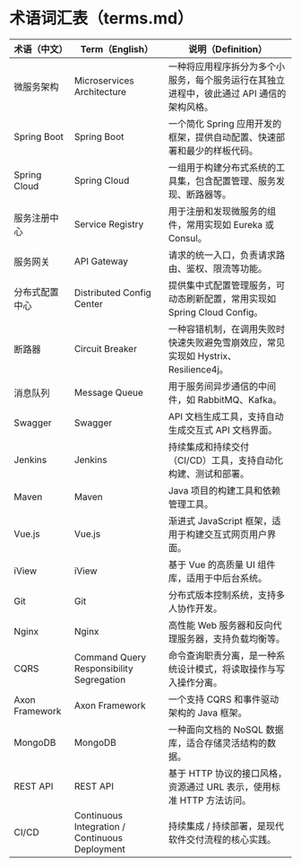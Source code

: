 # 术语词汇表（terms.md）

| 术语（中文）         | Term（English）           | 说明（Definition）                                                                 |
|----------------------|---------------------------|--------------------------------------------------------------------------------------|
| 微服务架构           | Microservices Architecture | 一种将应用程序拆分为多个小服务，每个服务运行在其独立进程中，彼此通过 API 通信的架构风格。      |
| Spring Boot          | Spring Boot               | 一个简化 Spring 应用开发的框架，提供自动配置、快速部署和最少的样板代码。                        |
| Spring Cloud         | Spring Cloud              | 一组用于构建分布式系统的工具集，包含配置管理、服务发现、断路器等。                           |
| 服务注册中心         | Service Registry          | 用于注册和发现微服务的组件，常用实现如 Eureka 或 Consul。                             |
| 服务网关             | API Gateway               | 请求的统一入口，负责请求路由、鉴权、限流等功能。                                      |
| 分布式配置中心       | Distributed Config Center | 提供集中式配置管理服务，可动态刷新配置，常用实现如 Spring Cloud Config。              |
| 断路器               | Circuit Breaker           | 一种容错机制，在调用失败时快速失败避免雪崩效应，常见实现如 Hystrix、Resilience4j。      |
| 消息队列             | Message Queue             | 用于服务间异步通信的中间件，如 RabbitMQ、Kafka。                                   |
| Swagger              | Swagger                   | API 文档生成工具，支持自动生成交互式 API 文档界面。                                  |
| Jenkins              | Jenkins                   | 持续集成和持续交付（CI/CD）工具，支持自动化构建、测试和部署。                          |
| Maven                | Maven                     | Java 项目的构建工具和依赖管理工具。                                                |
| Vue.js               | Vue.js                    | 渐进式 JavaScript 框架，适用于构建交互式网页用户界面。                               |
| iView                | iView                     | 基于 Vue 的高质量 UI 组件库，适用于中后台系统。                                     |
| Git                  | Git                       | 分布式版本控制系统，支持多人协作开发。                                              |
| Nginx                | Nginx                     | 高性能 Web 服务器和反向代理服务器，支持负载均衡等。                                  |
| CQRS                | Command Query Responsibility Segregation | 命令查询职责分离，是一种系统设计模式，将读取操作与写入操作分离。            |
| Axon Framework       | Axon Framework            | 一个支持 CQRS 和事件驱动架构的 Java 框架。                                          |
| MongoDB              | MongoDB                   | 一种面向文档的 NoSQL 数据库，适合存储灵活结构的数据。                               |
| REST API             | REST API                  | 基于 HTTP 协议的接口风格，资源通过 URL 表示，使用标准 HTTP 方法访问。               |
| CI/CD                | Continuous Integration / Continuous Deployment | 持续集成 / 持续部署，是现代软件交付流程的核心实践。               |
<!--by A赵李观-->